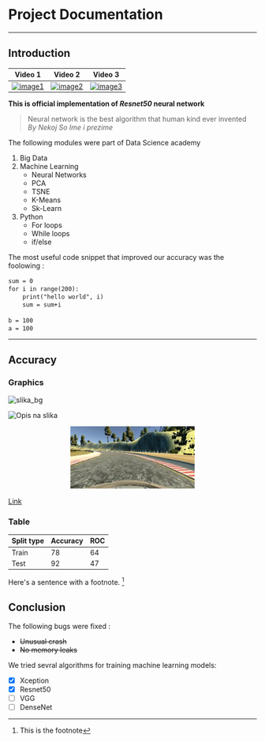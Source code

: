 [//]: # (Image references)

[slika_bg]: https://www.elegantthemes.com/blog/wp-content/uploads/2020/12/divi-video-parallax-overlay-featured-image.jpg
[image1]: https://img.youtube.com/vi/2b2LPtljqdA/0.jpg
[image2]: https://img.youtube.com/vi/2b2LPtljqdA/0.jpg
[image3]: https://img.youtube.com/vi/2b2LPtljqdA/0.jpg



# Project Documentation
---

## Introduction


|Video 1| Video 2| Video 3 |
|----|---|-----|
| [![image1]](https://www.youtube.com/watch?v=2b2LPtljqdA) | [![image2]](https://www.youtube.com/watch?v=2b2LPtljqdA) | [![image3]](https://www.youtube.com/watch?v=2b2LPtljqdA)|



**This is official implementation of *Resnet50* neural network**

> Neural network is the best algorithm that human kind ever invented  
> *By Nekoj So Ime i prezime*


The following modules were part of Data Science academy 

1. Big Data
2. Machine Learning
    - Neural Networks
    - PCA
    - TSNE
    - K-Means
    - Sk-Learn
3. Python
    - For loops
    - While loops
    - if/else



The most useful code snippet that improved our accuracy was the foolowing : 
 
```
sum = 0
for i in range(200):
    print("hello world", i)
    sum = sum+i

b = 100
a = 100
```
------

## Accuracy 

### Graphics
![slika_bg]

![Opis na slika](https://png.pngtree.com/thumb_back/fh260/background/20190223/ourmid/pngtree-pure-color-watercolor-graffiti-gradient-background-board-design-board-design-image_66713.jpg)  

<p align = "center">
<img alt="Opis na slika" src = "documentation/center_2021_04_05_20_03_52_921.jpg" width="50%" height="50%" />
</p>
  
[Link](http://brainster.co)

### Table 
|Split type| Accuracy | ROC |
|----|---|-----|
| Train | 78 | 64|
| Test| 92 | 47|




Here's a sentence with a footnote. [^1]
[^1]: This is the footnote


## Conclusion 

The following bugs were fixed : 
 * ~~Unusual crash~~
 * ~~No memory leaks~~

We tried sevral algorithms for training machine learning models:
 - [x] Xception
 - [X] Resnet50
 - [ ] VGG
 - [ ] DenseNet  
